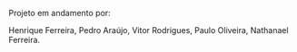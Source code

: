 Projeto em andamento por:

Henrique Ferreira,
Pedro Araújo,
Vitor Rodrigues,
Paulo Oliveira,
Nathanael Ferreira.